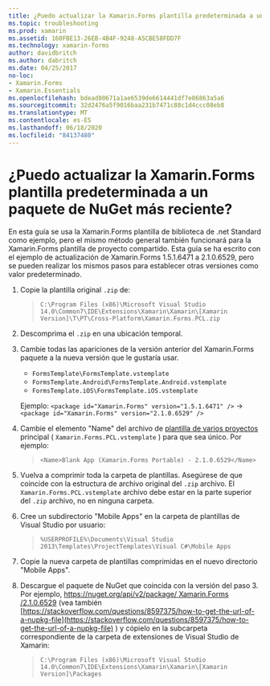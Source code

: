 ```yaml
---
title: ¿Puedo actualizar la Xamarin.Forms plantilla predeterminada a un paquete de NuGet más reciente?
ms.topic: troubleshooting
ms.prod: xamarin
ms.assetid: 160FBE13-26EB-4B4F-9248-A5CBE58FDD7F
ms.technology: xamarin-forms
author: davidbritch
ms.author: dabritch
ms.date: 04/25/2017
no-loc:
- Xamarin.Forms
- Xamarin.Essentials
ms.openlocfilehash: bdead80671a1ae6539de6614441df7e86863a5a6
ms.sourcegitcommit: 32d2476a5f9016baa231b7471c88c1d4ccc08eb8
ms.translationtype: MT
ms.contentlocale: es-ES
ms.lasthandoff: 06/18/2020
ms.locfileid: "84137480"
---
```

# <a name="can-i-update-the-xamarinforms-default-template-to-a-newer-nuget-package"></a>¿Puedo actualizar la Xamarin.Forms plantilla predeterminada a un paquete de NuGet más reciente?

En esta guía se usa la Xamarin.Forms plantilla de biblioteca de .net Standard como ejemplo, pero el mismo método general también funcionará para la Xamarin.Forms plantilla de proyecto compartido. Esta guía se ha escrito con el ejemplo de actualización de Xamarin.Forms 1.5.1.6471 a 2.1.0.6529, pero se pueden realizar los mismos pasos para establecer otras versiones como valor predeterminado.

1. Copie la plantilla original `.zip` de:

    > `C:\Program Files (x86)\Microsoft Visual Studio 14.0\Common7\IDE\Extensions\Xamarin\Xamarin\[Xamarin Version]\T\PT\Cross-Platform\Xamarin.Forms.PCL.zip`

2. Descomprima el `.zip` en una ubicación temporal.

3. Cambie todas las apariciones de la versión anterior del Xamarin.Forms paquete a la nueva versión que le gustaría usar.
    * `FormsTemplate\FormsTemplate.vstemplate`
    * `FormsTemplate.Android\FormsTemplate.Android.vstemplate`
    * `FormsTemplate.iOS\FormsTemplate.iOS.vstemplate`

    Ejemplo: `<package id="Xamarin.Forms" version="1.5.1.6471" />` -> `<package id="Xamarin.Forms" version="2.1.0.6529" />`

4. Cambie el elemento "Name" del archivo de [plantilla de varios proyectos](https://msdn.microsoft.com/library/ms185308.aspx) principal ( `Xamarin.Forms.PCL.vstemplate` ) para que sea único. Por ejemplo:

    > `<Name>Blank App (Xamarin.Forms Portable) - 2.1.0.6529</Name>`

5. Vuelva a comprimir toda la carpeta de plantillas. Asegúrese de que coincide con la estructura de archivo original del `.zip` archivo. El `Xamarin.Forms.PCL.vstemplate` archivo debe estar en la parte superior del `.zip` archivo, no en ninguna carpeta.

6. Cree un subdirectorio "Mobile Apps" en la carpeta de plantillas de Visual Studio por usuario:
    > `%USERPROFILE%\Documents\Visual Studio 2013\Templates\ProjectTemplates\Visual C#\Mobile Apps`

7. Copie la nueva carpeta de plantillas comprimidas en el nuevo directorio "Mobile Apps".

8. Descargue el paquete de NuGet que coincida con la versión del paso 3. Por ejemplo, [ https://nuget.org/api/v2/package/ Xamarin.Forms /2.1.0.6529](https://nuget.org/api/v2/package/Xamarin.Forms/2.1.0.6529) (vea también [https://stackoverflow.com/questions/8597375/how-to-get-the-url-of-a-nupkg-file](https://stackoverflow.com/questions/8597375/how-to-get-the-url-of-a-nupkg-file) ) y cópielo en la subcarpeta correspondiente de la carpeta de extensiones de Visual Studio de Xamarin:
    > `C:\Program Files (x86)\Microsoft Visual Studio 14.0\Common7\IDE\Extensions\Xamarin\Xamarin\[Xamarin Version]\Packages`
